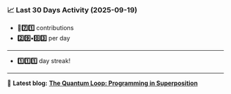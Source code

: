 <!--START_STATS-->
### 📈 Last 30 Days Activity (2025-09-19)  
- **🎱7️⃣1️⃣** contributions  
- **2️⃣9️⃣•0️⃣3️⃣** per day
---
- **1️⃣1️⃣1️⃣** day streak!
---
📝 **Latest blog:** [**The Quantum Loop: Programming in Superposition**](https://andriak.com/blog/quantum-loop)
<!--END_STATS-->
